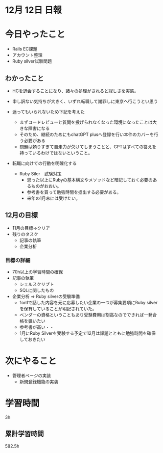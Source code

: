 
#  12月 12日 日報

# 今日やったこと

* Rails EC課題
* アカウント整理
* Ruby silver試験問題

##  わかったこと

* HCを退会することになり、諸々の処理がされると寂しさを実感。
* 申し訳ない気持ちが大きく、いずれ転職して謝罪しに東京へ行こうとい思う

* 迷ってもいられないため下記を考えた
  * まずコードレビューと質問を投げられなくなった環境になったことは大きな障害になる
  * そのため、継続のためにもchatGPT plusへ登録を行い本件のカバーを行う必要がある
  * 問題は頼りすぎて自走力が欠けてしまうことと、GPTはすべての答えを持っているわけではないということ。
* 転職に向けての行動を明確化する
  * Ruby Siler　試験対策
    * 思った以上にRubyの基本構文やメソッドなど暗記しておく必要のあるものがおおい。
    * 参考書を買って勉強時間を捻出する必要がある。
    * 来年の1月末には受けたい。

## 12月の目標

  * 11月の目標→クリア
  * 残りのタスク
    * 記事の執筆
    * 企業分析


### 目標の詳細

  * 70h以上の学習時間の確保
  * 記事の執筆
    * シェルスクリプト
    * SQLに関したもの
  * 企業分析 => Ruby silverの受験準備
    * 1on1で話した内容を元に応募したい企業の一つが募集要項にRuby silverを保有していることが明記されていた。
    * ベンダーの資格ということもあり受験費用は割高なのでできれば一発合格を狙いたい
    * 参考書が高い・・
    * 1月にRuby Silverを受験する予定で12月は課題とともに勉強時間を確保しておきたい

# 次にやること

* 管理者ページの実装
  * 新規登録機能の実装

#  学習時間
3h
##  累計学習時間
582.5h
